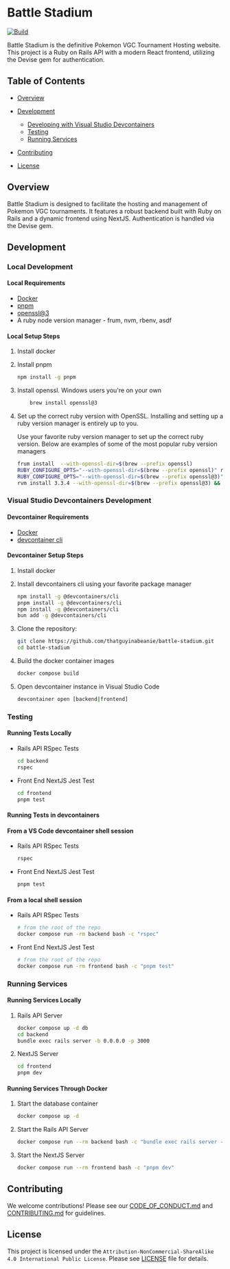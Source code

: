 # Battle Stadium

[![Build](https://github.com/thatguyinabeanie/battle-stadium/actions/workflows/ruby_on_rails.yml/badge.svg?branch=main)](https://github.com/thatguyinabeanie/battle-stadium/actions/workflows/ruby_on_rails.yml)

Battle Stadium is the definitive Pokemon VGC Tournament Hosting website. This project is a Ruby on Rails API with a modern React frontend, utilizing the Devise gem for authentication.

## Table of Contents

- [Overview](#overview)

- [Development](#development)
  - [Developing with Visual Studio Devcontainers](#visual-studio-devcontainers-development)
  - [Testing](#testing)
  - [Running Services](#running-services)
- [Contributing](#contributing)
- [License](#license)

## Overview

Battle Stadium is designed to facilitate the hosting and management of Pokemon VGC tournaments. It features a robust backend built with Ruby on Rails and a dynamic frontend using NextJS. Authentication is handled via the Devise gem.

## Development

### Local Development

#### Local Requirements

- [Docker](https://docs.docker.com/get-docker/)
- [pnpm](https://pnpm.io/)
- [openssl@3](https://formulae.brew.sh/formula/openssl@3)
- A ruby node version manager - frum, nvm, rbenv, asdf

#### Local Setup Steps

1. Install docker

2. Install pnpm

    ```bash
    npm install -g pnpm
    ```

3. Install openssl. Windows users you're on your own

    ```bash
        brew install openssl@3
    ```

4. Set up the correct ruby version with OpenSSL. Installing and setting up a ruby version manager is entirely up to you.

    Use your favorite ruby version manager to set up the correct ruby version. Below are examples of some of
    the most popular ruby version managers

    ```bash
    frum install  --with-openssl-dir=$(brew --prefix openssl)
    RUBY_CONFIGURE_OPTS="--with-openssl-dir=$(brew --prefix openssl)" rbenv install
    RUBY_CONFIGURE_OPTS="--with-openssl-dir=$(brew --prefix openssl@3)" asdf install ruby
    rvm install 3.3.4 --with-openssl-dir=$(brew --prefix openssl@3) && rvm use
    ```

### Visual Studio Devcontainers Development

#### Devcontainer Requirements

- [Docker](https://docs.docker.com/get-docker/)
- [devcontainer cli](https://github.com/devcontainers/cli)

#### Devcontainer Setup Steps

1. Install docker

2. Install devcontainers cli using your favorite package manager

    ```bash
    npm install -g @devcontainers/cli
    pnpm install -g @devcontainers/cli
    npm install -g @devcontainers/cli
    bun add -g @devcontainers/cli
    ```

3. Clone the repository:

    ```bash
    git clone https://github.com/thatguyinabeanie/battle-stadium.git
    cd battle-stadium
    ```

4. Build the docker container images

    ```bash
    docker compose build
    ```

5. Open devcontainer instance in Visual Studio Code

    ```bash
    devcontainer open [backend|frontend]
    ```

### Testing

#### Running Tests Locally

- Rails API RSpec Tests

    ```bash
    cd backend
    rspec
    ```

- Front End NextJS Jest Test

    ```bash
    cd frontend
    pnpm test
    ```

#### Running Tests in devcontainers

#### From a VS Code devcontainer shell session

- Rails API RSpec Tests

    ```bash
    rspec
    ```

- Front End NextJS Jest Test

    ```bash
    pnpm test
    ```

#### From a local shell session

- Rails API RSpec Tests

    ```bash
    # from the root of the repo
    docker compose run -rm backend bash -c "rspec"
    ```

- Front End NextJS Jest Test

    ```bash
    # from the root of the repo
    docker compose run -rm frontend bash -c "pnpm test"
    ```

### Running Services

#### Running Services Locally

1. Rails API Server

    ```bash
    docker compose up -d db
    cd backend
    bundle exec rails server -b 0.0.0.0 -p 3000
    ```

2. NextJS Server

    ```bash
    cd frontend
    pnpm dev
    ```

#### Running Services Through Docker

1. Start the database container

    ```bash
    docker compose up -d
    ```

2. Start the Rails API Server

    ```bash
    docker compose run --rm backend bash -c "bundle exec rails server -b 0.0.0.0 -p 3000"
    ```

3. Start the NextJS Server

    ```bash
    docker compose run --rm frontend bash -c "pnpm dev"
    ```

## Contributing

We welcome contributions! Please see our [CODE_OF_CONDUCT.md](CODE_OF_CONDUCT.md) and [CONTRIBUTING.md](CONTRIBUTING.md) for guidelines.

## License

This project is licensed under the `Attribution-NonCommercial-ShareAlike 4.0 International Public License`. Please see [LICENSE](./LICENSE) file for details.

